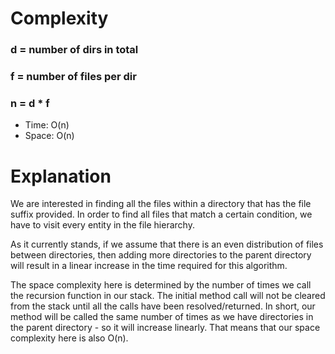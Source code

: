 # Complexity
### d = number of dirs in total
### f = number of files per dir
### n = d * f

* Time: O(n)
* Space: O(n)

# Explanation
We are interested in finding all the files within a directory that has the file suffix provided. In order to find all files that match a certain condition, we have to visit every entity in the file hierarchy.

As it currently stands, if we assume that there is an even distribution of files between directories, then adding more directories to the parent directory will result in a linear increase in the time required for this algorithm.

The space complexity here is determined by the number of times we call the recursion function in our stack. The initial method call will not be cleared from the stack until all the calls have been resolved/returned. In short, our method will be called the same number of times as we have directories in the parent directory - so it will increase linearly. That means that our space complexity here is also O(n).
